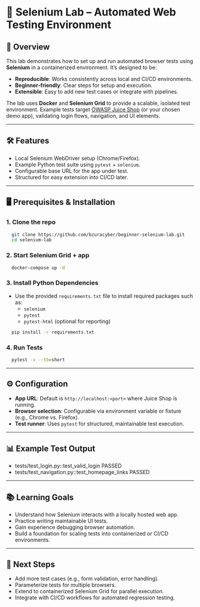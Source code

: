 # 🧪 Selenium Lab – Automated Web Testing Environment

## 📖 Overview
This lab demonstrates how to set up and run automated browser tests using **Selenium** in a containerized environment. It’s designed to be:
- **Reproducible**: Works consistently across local and CI/CD environments.
- **Beginner‑friendly**: Clear steps for setup and execution.
- **Extensible**: Easy to add new test cases or integrate with pipelines.

The lab uses **Docker** and **Selenium Grid** to provide a scalable, isolated test environment. Example tests target [OWASP Juice Shop](https://owasp.org/www-project-juice-shop/) (or your chosen demo app), validating login flows, navigation, and UI elements.

---

## 🛠️ Features
- Local Selenium WebDriver setup (Chrome/Firefox).
- Example Python test suite using `pytest` + `selenium`.
- Configurable base URL for the app under test.
- Structured for easy extension into CI/CD later.

---

## 🖥️ Prerequisites & Installation

### 1. Clone the repo 
```bash
  git clone https://github.com/bzuracyber/beginner-selenium-lab.git
  cd selenium-lab
```

### 2. Start Selenium Grid + app 
```bash
  docker-compose up -d
```
### 3. Install Python Dependencies
- Use the provided `requirements.txt` file to install required packages such as:
  - `selenium`
  - `pytest`
  - `pytest-html` (optional for reporting)
    
```bash
  pip install -r requirements.txt
```

### 4. Run Tests

```bash
  pytest -v --tb=short
```

---

## ⚙️ Configuration
- **App URL**: Default is `http://localhost:<port>` where Juice Shop is running.
- **Browser selection**: Configurable via environment variable or fixture (e.g., Chrome vs. Firefox).
- **Test runner**: Uses `pytest` for structured, maintainable test execution.

---

## 📊 Example Test Output

- tests/test_login.py::test_valid_login PASSED
- tests/test_navigation.py::test_homepage_links PASSED
  
---

## 📚 Learning Goals
- Understand how Selenium interacts with a locally hosted web app.
- Practice writing maintainable UI tests.
- Gain experience debugging browser automation.
- Build a foundation for scaling tests into containerized or CI/CD environments.

---

## 🔮 Next Steps
- Add more test cases (e.g., form validation, error handling).
- Parameterize tests for multiple browsers.
- Extend to containerized Selenium Grid for parallel execution.
- Integrate with CI/CD workflows for automated regression testing.
